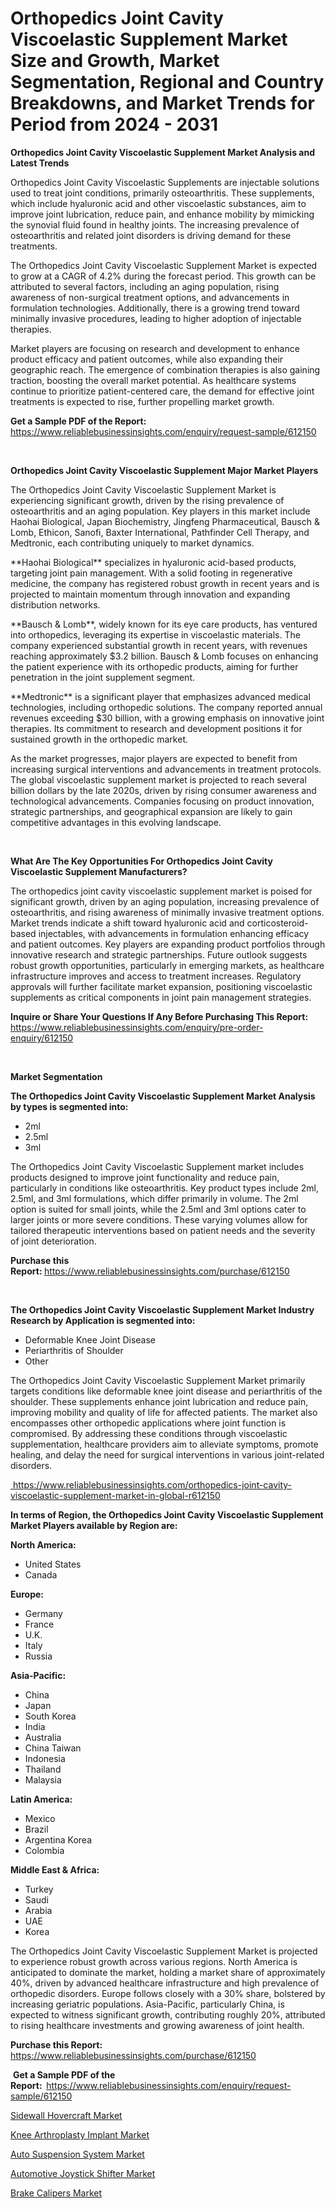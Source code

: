 <p><h1>Orthopedics Joint Cavity Viscoelastic Supplement Market Size and Growth, Market Segmentation, Regional and Country Breakdowns, and Market Trends for Period from 2024 -  2031</h1></p><p><strong>Orthopedics Joint Cavity Viscoelastic Supplement Market Analysis and Latest Trends</strong></p>
<p><p>Orthopedics Joint Cavity Viscoelastic Supplements are injectable solutions used to treat joint conditions, primarily osteoarthritis. These supplements, which include hyaluronic acid and other viscoelastic substances, aim to improve joint lubrication, reduce pain, and enhance mobility by mimicking the synovial fluid found in healthy joints. The increasing prevalence of osteoarthritis and related joint disorders is driving demand for these treatments.</p><p>The Orthopedics Joint Cavity Viscoelastic Supplement Market is expected to grow at a CAGR of 4.2% during the forecast period. This growth can be attributed to several factors, including an aging population, rising awareness of non-surgical treatment options, and advancements in formulation technologies. Additionally, there is a growing trend toward minimally invasive procedures, leading to higher adoption of injectable therapies.</p><p>Market players are focusing on research and development to enhance product efficacy and patient outcomes, while also expanding their geographic reach. The emergence of combination therapies is also gaining traction, boosting the overall market potential. As healthcare systems continue to prioritize patient-centered care, the demand for effective joint treatments is expected to rise, further propelling market growth.</p></p>
<p><strong>Get a Sample PDF of the Report:&nbsp;</strong> <a href="https://www.reliablebusinessinsights.com/enquiry/request-sample/612150?utm_campaign=1873&utm_medium=2&utm_source=Github&utm_content=ia&utm_term=10122024&utm_id=orthopedics-joint-cavity-viscoelastic-supplement">https://www.reliablebusinessinsights.com/enquiry/request-sample/612150</a></p>
<p>&nbsp;</p>
<p><strong>Orthopedics Joint Cavity Viscoelastic Supplement Major Market Players</strong></p>
<p><p>The Orthopedics Joint Cavity Viscoelastic Supplement Market is experiencing significant growth, driven by the rising prevalence of osteoarthritis and an aging population. Key players in this market include Haohai Biological, Japan Biochemistry, Jingfeng Pharmaceutical, Bausch & Lomb, Ethicon, Sanofi, Baxter International, Pathfinder Cell Therapy, and Medtronic, each contributing uniquely to market dynamics.</p><p>**Haohai Biological** specializes in hyaluronic acid-based products, targeting joint pain management. With a solid footing in regenerative medicine, the company has registered robust growth in recent years and is projected to maintain momentum through innovation and expanding distribution networks.</p><p>**Bausch & Lomb**, widely known for its eye care products, has ventured into orthopedics, leveraging its expertise in viscoelastic materials. The company experienced substantial growth in recent years, with revenues reaching approximately $3.2 billion. Bausch & Lomb focuses on enhancing the patient experience with its orthopedic products, aiming for further penetration in the joint supplement segment.</p><p>**Medtronic** is a significant player that emphasizes advanced medical technologies, including orthopedic solutions. The company reported annual revenues exceeding $30 billion, with a growing emphasis on innovative joint therapies. Its commitment to research and development positions it for sustained growth in the orthopedic market.</p><p>As the market progresses, major players are expected to benefit from increasing surgical interventions and advancements in treatment protocols. The global viscoelastic supplement market is projected to reach several billion dollars by the late 2020s, driven by rising consumer awareness and technological advancements. Companies focusing on product innovation, strategic partnerships, and geographical expansion are likely to gain competitive advantages in this evolving landscape.</p></p>
<p>&nbsp;</p>
<p><strong>What Are The Key Opportunities For Orthopedics Joint Cavity Viscoelastic Supplement Manufacturers?</strong></p>
<p><p>The orthopedics joint cavity viscoelastic supplement market is poised for significant growth, driven by an aging population, increasing prevalence of osteoarthritis, and rising awareness of minimally invasive treatment options. Market trends indicate a shift toward hyaluronic acid and corticosteroid-based injectables, with advancements in formulation enhancing efficacy and patient outcomes. Key players are expanding product portfolios through innovative research and strategic partnerships. Future outlook suggests robust growth opportunities, particularly in emerging markets, as healthcare infrastructure improves and access to treatment increases. Regulatory approvals will further facilitate market expansion, positioning viscoelastic supplements as critical components in joint pain management strategies.</p></p>
<p><strong>Inquire or Share Your Questions If Any Before Purchasing This Report:</strong> <a href="https://www.reliablebusinessinsights.com/enquiry/pre-order-enquiry/612150?utm_campaign=1873&utm_medium=2&utm_source=Github&utm_content=ia&utm_term=10122024&utm_id=orthopedics-joint-cavity-viscoelastic-supplement">https://www.reliablebusinessinsights.com/enquiry/pre-order-enquiry/612150</a></p>
<p>&nbsp;</p>
<p><strong>Market Segmentation</strong></p>
<p><strong>The Orthopedics Joint Cavity Viscoelastic Supplement Market Analysis by types is segmented into:</strong></p>
<p><ul><li>2ml</li><li>2.5ml</li><li>3ml</li></ul></p>
<p><p>The Orthopedics Joint Cavity Viscoelastic Supplement market includes products designed to improve joint functionality and reduce pain, particularly in conditions like osteoarthritis. Key product types include 2ml, 2.5ml, and 3ml formulations, which differ primarily in volume. The 2ml option is suited for small joints, while the 2.5ml and 3ml options cater to larger joints or more severe conditions. These varying volumes allow for tailored therapeutic interventions based on patient needs and the severity of joint deterioration.</p></p>
<p><strong>Purchase this Report:&nbsp;</strong><a href="https://www.reliablebusinessinsights.com/purchase/612150?utm_campaign=1873&utm_medium=2&utm_source=Github&utm_content=ia&utm_term=10122024&utm_id=orthopedics-joint-cavity-viscoelastic-supplement">https://www.reliablebusinessinsights.com/purchase/612150</a></p>
<p>&nbsp;</p>
<p><strong>The Orthopedics Joint Cavity Viscoelastic Supplement Market Industry Research by Application is segmented into:</strong></p>
<p><ul><li>Deformable Knee Joint Disease</li><li>Periarthritis of Shoulder</li><li>Other</li></ul></p>
<p><p>The Orthopedics Joint Cavity Viscoelastic Supplement Market primarily targets conditions like deformable knee joint disease and periarthritis of the shoulder. These supplements enhance joint lubrication and reduce pain, improving mobility and quality of life for affected patients. The market also encompasses other orthopedic applications where joint function is compromised. By addressing these conditions through viscoelastic supplementation, healthcare providers aim to alleviate symptoms, promote healing, and delay the need for surgical interventions in various joint-related disorders.</p></p>
<p><a href="https://www.reliablebusinessinsights.com/orthopedics-joint-cavity-viscoelastic-supplement-market-in-global-r612150?utm_campaign=1873&utm_medium=2&utm_source=Github&utm_content=ia&utm_term=10122024&utm_id=orthopedics-joint-cavity-viscoelastic-supplement">&nbsp;https://www.reliablebusinessinsights.com/orthopedics-joint-cavity-viscoelastic-supplement-market-in-global-r612150</a></p>
<p><strong>In terms of Region, the Orthopedics Joint Cavity Viscoelastic Supplement Market Players available by Region are:</strong></p>
<p>
    <p> <strong> North America: </strong>
        <ul>
            <li>United States</li>
            <li>Canada</li>
        </ul>
        </p> 
    <p> <strong> Europe: </strong>
        <ul>
            <li>Germany</li>
            <li>France</li>
            <li>U.K.</li>
            <li>Italy</li>
            <li>Russia</li>
        </ul>
        </p> 
    <p> <strong> Asia-Pacific: </strong>
        <ul>
            <li>China</li>
            <li>Japan</li>
            <li>South Korea</li>
            <li>India</li>
            <li>Australia</li>
            <li>China Taiwan</li>
            <li>Indonesia</li>
            <li>Thailand</li>
            <li>Malaysia</li>
        </ul>
        </p> 
    <p> <strong> Latin America: </strong>
        <ul>
            <li>Mexico</li>
            <li>Brazil</li>
            <li>Argentina Korea</li>
            <li>Colombia</li>
        </ul>
        </p> 
    <p> <strong> Middle East & Africa: </strong>
        <ul>
            <li>Turkey</li>
            <li>Saudi</li>
            <li>Arabia</li>
            <li>UAE</li>
            <li>Korea</li>
        </ul>
    </p>
    </p>
<p><p>The Orthopedics Joint Cavity Viscoelastic Supplement Market is projected to experience robust growth across various regions. North America is anticipated to dominate the market, holding a market share of approximately 40%, driven by advanced healthcare infrastructure and high prevalence of orthopedic disorders. Europe follows closely with a 30% share, bolstered by increasing geriatric populations. Asia-Pacific, particularly China, is expected to witness significant growth, contributing roughly 20%, attributed to rising healthcare investments and growing awareness of joint health.</p></p>
<p><strong>Purchase this Report: </strong><a href="https://www.reliablebusinessinsights.com/purchase/612150?utm_campaign=1873&utm_medium=2&utm_source=Github&utm_content=ia&utm_term=10122024&utm_id=orthopedics-joint-cavity-viscoelastic-supplement">https://www.reliablebusinessinsights.com/purchase/612150</a></p>
<p>&nbsp;<strong>Get a Sample PDF of the Report:&nbsp;&nbsp;</strong><a href="https://www.reliablebusinessinsights.com/enquiry/request-sample/612150?utm_campaign=1873&utm_medium=2&utm_source=Github&utm_content=ia&utm_term=10122024&utm_id=orthopedics-joint-cavity-viscoelastic-supplement">https://www.reliablebusinessinsights.com/enquiry/request-sample/612150</a></p>
<p><strong></strong></p>
<p><p><a href="https://www.linkedin.com/pulse/evaluating-sidewall-hovercraft-market-trends-growth-opportunities-qsaae?utm_campaign=1873&utm_medium=2&utm_source=Github&utm_content=ia&utm_term=10122024&utm_id=orthopedics-joint-cavity-viscoelastic-supplement">Sidewall Hovercraft Market</a></p><p><a href="https://github.com/JubayerMia832/Market-Research-Report-List-1/blob/main/knee-arthroplasty-implant-market.md?utm_campaign=1873&utm_medium=2&utm_source=Github&utm_content=ia&utm_term=10122024&utm_id=orthopedics-joint-cavity-viscoelastic-supplement">Knee Arthroplasty Implant Market</a></p><p><a href="https://www.linkedin.com/pulse/auto-suspension-system-market-trends-analysis-2024-2031-nzfue?utm_campaign=1873&utm_medium=2&utm_source=Github&utm_content=ia&utm_term=10122024&utm_id=orthopedics-joint-cavity-viscoelastic-supplement">Auto Suspension System Market</a></p><p><a href="https://github.com/millionkaryn68/Market-Research-Report-List-1/blob/main/automotive-joystick-shifter-market.md?utm_campaign=1873&utm_medium=2&utm_source=Github&utm_content=ia&utm_term=10122024&utm_id=orthopedics-joint-cavity-viscoelastic-supplement">Automotive Joystick Shifter Market</a></p><p><a href="https://www.linkedin.com/pulse/in-depth-brake-calipers-market-report-growth-evaluation-ung8e?utm_campaign=1873&utm_medium=2&utm_source=Github&utm_content=ia&utm_term=10122024&utm_id=orthopedics-joint-cavity-viscoelastic-supplement">Brake Calipers Market</a></p></p>